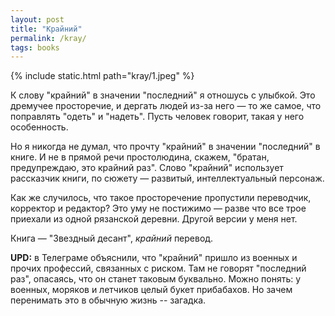 ```yaml
---
layout: post
title: "Крайний"
permalink: /kray/
tags: books
---
```


{% include static.html path="kray/1.jpeg" %}

К слову "крайний" в значении "последний" я отношусь с улыбкой. Это дремучее
просторечие, и дергать людей из-за него — то же самое, что поправлять "одеть" и
"надеть". Пусть человек говорит, такая у него особенность.

Но я никогда не думал, что прочту "крайний" в значении "последний" в книге. И не
в прямой речи простолюдина, скажем, "братан, предупреждаю, это крайний
раз". Слово "крайний" использует рассказчик книги, по сюжету — развитый,
интеллектуальный персонаж.

Как же случилось, что такое просторечение пропустили переводчик, корректор и
редактор? Это уму не постижимо — разве что все трое приехали из одной рязанской
деревни. Другой версии у меня нет.

Книга — "Звездный десант", *крайний* перевод.

**UPD:** в Телеграме объяснили, что "крайний" пришло из военных и прочих
профессий, связанных с риском. Там не говорят "последний раз", опасаясь, что он
станет таковым буквально. Можно понять: у военных, моряков и летчиков целый
букет прибабахов. Но зачем перенимать это в обычную жизнь -- загадка.
